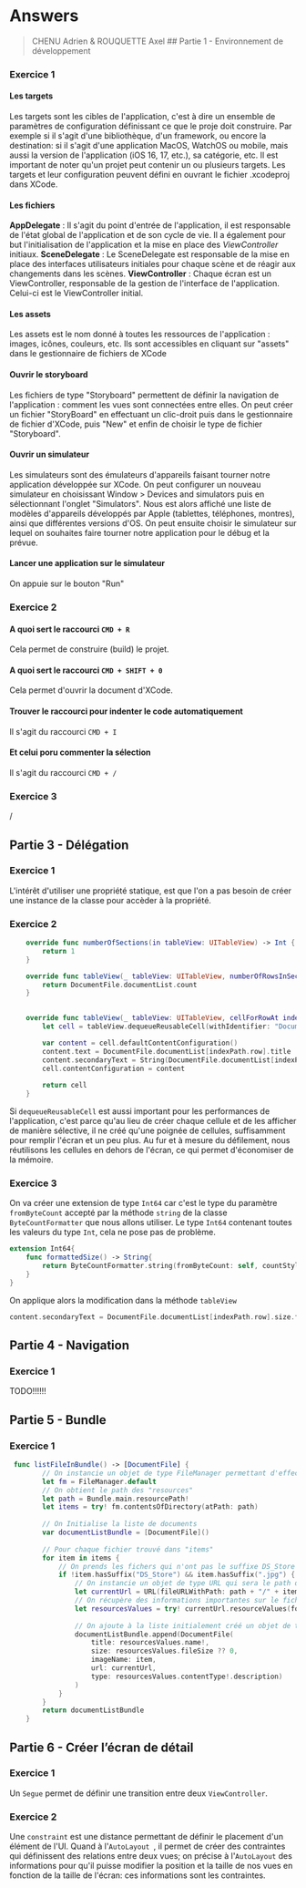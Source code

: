 # Answers
> CHENU Adrien & ROUQUETTE Axel
## Partie 1 - Environnement de développement

### Exercice 1
#### Les targets
Les targets sont les cibles de l'application, c'est à dire un ensemble de paramètres de configuration définissant ce que le proje doit construire. Par exemple si il s'agit d'une bibliothèque, d'un framework, ou encore la destination: si il s'agit d'une application MacOS, WatchOS ou mobile, mais aussi la version de l'application (iOS 16, 17, etc.), sa catégorie, etc.
Il est important de noter qu'un projet peut contenir un ou plusieurs targets.
Les targets et leur configuration peuvent défini en ouvrant le fichier <nomduprojet>.xcodeproj dans XCode.
#### Les fichiers
**AppDelegate** : Il s'agit du point d'entrée de l'application, il est responsable de l'état global de l'application et de son cycle de vie. Il a également pour but l'initialisation de l'application et la mise en place des *ViewController* initiaux.
**SceneDelegate** : Le SceneDelegate est responsable de la mise en place des interfaces utilisateurs initiales pour chaque scène et de réagir aux changements dans les scènes.
**ViewController** : Chaque écran est un ViewController, responsable de la gestion de l'interface de l'application. Celui-ci est le ViewController initial.
#### Les assets
Les assets est le nom donné à toutes les ressources de l'application : images, icônes, couleurs, etc. Ils sont accessibles en cliquant sur "assets" dans le gestionnaire de fichiers de XCode
#### Ouvrir le storyboard
Les fichiers de type "Storyboard" permettent de définir la navigation de l'application : comment les vues sont connectées entre elles.
On peut créer un fichier "StoryBoard" en effectuant un clic-droit puis dans le gestionnaire de fichier d'XCode, puis "New" et enfin de choisir le type de fichier "Storyboard".
#### Ouvrir un simulateur
Les simulateurs sont des émulateurs d'appareils faisant tourner notre application développée sur XCode.
On peut configurer un nouveau simulateur en choisissant Window > Devices and simulators puis en sélectionnant l'onglet "Simulators". Nous est alors affiché une liste de modèles d'appareils développés par Apple (tablettes, téléphones, montres), ainsi que différentes versions d'OS.
On peut ensuite choisir le simulateur sur lequel on souhaites faire tourner notre application pour le débug et la prévue.
#### Lancer une application sur le simulateur
On appuie sur le bouton "Run"

### Exercice 2
#### A quoi sert le raccourci `CMD + R`
Cela permet de construire (build) le projet.
#### A quoi sert le raccourci `CMD + SHIFT + 0`
Cela permet d'ouvrir la document d'XCode.
#### Trouver le raccourci pour indenter le code automatiquement
Il s'agit du raccourci `CMD + I`
#### Et celui poru commenter la sélection
Il s'agit du raccourci `CMD + /`

### Exercice 3
/

## Partie 3 - Délégation
### Exercice 1
L'intérêt d'utiliser une propriété statique, est que l'on a pas besoin de créer une instance de la classe pour accèder à la propriété.
### Exercice 2
```swift
    override func numberOfSections(in tableView: UITableView) -> Int {
        return 1
    }

    override func tableView(_ tableView: UITableView, numberOfRowsInSection section: Int) -> Int {
        return DocumentFile.documentList.count
    }

    
    override func tableView(_ tableView: UITableView, cellForRowAt indexPath: IndexPath) -> UITableViewCell {
        let cell = tableView.dequeueReusableCell(withIdentifier: "DocumentCell", for: indexPath)

        var content = cell.defaultContentConfiguration()
        content.text = DocumentFile.documentList[indexPath.row].title
        content.secondaryText = String(DocumentFile.documentList[indexPath.row].size)
        cell.contentConfiguration = content
        
        return cell
    }
```

Si `dequeueReusableCell` est aussi important pour les performances de l'application, c'est parce qu'au lieu de créer chaque cellule et de les afficher de manière sélective, il ne créé qu'une poignée de cellules, suffisamment pour remplir l'écran et un peu plus. Au fur et à mesure du défilement, nous réutilisons les cellules en dehors de l'écran, ce qui permet d'économiser de la mémoire.
### Exercice 3
On va créer une extension de type `Int64` car c'est le type du paramètre `fromByteCount` accepté par la méthode `string` de la classe `ByteCountFormatter` que nous allons utiliser.
Le type `Int64` contenant toutes les valeurs du type `Int`, cela ne pose pas de problème.
```swift
extension Int64{
    func formattedSize() -> String{
        return ByteCountFormatter.string(fromByteCount: self, countStyle: ByteCountFormatter.CountStyle.decimal)
    }
}
```
On applique alors la modification dans la méthode `tableView`
```swift
content.secondaryText = DocumentFile.documentList[indexPath.row].size.formattedSize()
```

## Partie 4 - Navigation
### Exercice 1
TODO!!!!!!
## Partie 5 - Bundle
### Exercice 1
```swift
 func listFileInBundle() -> [DocumentFile] {
        // On instancie un objet de type FileManager permettant d'effectuer des actions sur le sytème de fichier
        let fm = FileManager.default
        // On obtient le path des "resources"
        let path = Bundle.main.resourcePath!
        let items = try! fm.contentsOfDirectory(atPath: path)
        
        // On Initialise la liste de documents
        var documentListBundle = [DocumentFile]()
    
        // Pour chaque fichier trouvé dans "items"
        for item in items {
            // On prends les fichers qui n'ont pas le suffixe DS_Store et on le suffixe .jpg
            if !item.hasSuffix("DS_Store") && item.hasSuffix(".jpg") {
                // On instancie un objet de type URL qui sera le path de notre fichier (son dossier parent / son nom)
                let currentUrl = URL(fileURLWithPath: path + "/" + item)
                // On récupère des informations importantes sur le fichier avec la méthode "resourceValues" de la classe URL
                let resourcesValues = try! currentUrl.resourceValues(forKeys: [.contentTypeKey, .nameKey, .fileSizeKey])
                   
                // On ajoute à la liste initialement créé un objet de type DocumentFile avec comme propriétés les informations récupérés précedemment.
                documentListBundle.append(DocumentFile(
                    title: resourcesValues.name!,
                    size: resourcesValues.fileSize ?? 0,
                    imageName: item,
                    url: currentUrl,
                    type: resourcesValues.contentType!.description)
                )
            }
        }
        return documentListBundle
    }
```
## Partie 6 - Créer l’écran de détail
### Exercice 1
Un `Segue` permet de définir une transition entre deux `ViewController`.
### Exercice 2
Une `constraint` est une distance permettant de définir le placement d'un élément de l'UI. Quand à l'`AutoLayout `, il permet de créer des contraintes qui définissent des relations entre deux vues; on précise à l'`AutoLayout` des informations pour qu'il puisse modifier la position et la taille de nos vues en fonction de la taille de l'écran: ces informations sont les contraintes.
